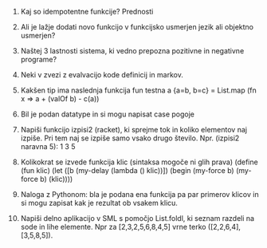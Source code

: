 1. Kaj so idempotentne funkcije? Prednosti

2. Ali je lažje dodati novo funkcijo v funkcijsko usmerjen jezik ali objektno usmerjen?

3. Naštej 3 lastnosti sistema, ki vedno prepozna pozitivne in negativne programe?

4. Neki v zvezi z evalvacijo kode definicij in markov.

5. Kakšen tip ima naslednja funkcija
fun testna a {a=b, b=c} = 
    List.map (fn x => a + (valOf b) - c(a)) 

6. Bil je podan datatype in si mogu napisat case pogoje


7. Napiši funkcijo izpisi2 (racket), ki sprejme tok in koliko elementov naj izpiše. Pri tem naj se izpiše
samo vsako drugo število. 
Npr. (izpisi2 naravna 5):
1
3
5


8. Kolikokrat se izvede funkcija klic (sintaksa mogoče ni glih prava)
(define (fun klic)
    (let ([b (my-delay (lambda () klic))])
    (begin (my-force b) (my-force b) (klic))))

9. Naloga z Pythonom: bla je podana ena funkcija pa par primerov klicov in si mogu zapisat kak je rezultat ob vsakem klicu.  

10. Napiši delno aplikacijo v SML s pomočjo List.foldl, ki seznam razdeli na sode in lihe elemente.
Npr za [2,3,2,5,6,8,4,5] vrne terko ([2,2,6,4],[3,5,8,5]).


